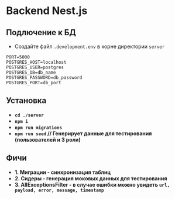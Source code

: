 # Backend Nest.js
## **Подлючение к БД**
* Создайте файл `.development.env` в корне директории `server` 
```dotenv
PORT=5000
POSTGRES_HOST=localhost
POSTGRES_USER=postgres
POSTGRES_DB=db_name
POSTGRES_PASSWORD=db_password
POSTGRES_PORT=db_port
```
## **Установка**
* **`cd ./server` <br/>**
* **`npm i` <br/>**
* **`npm run migrations` <br/>** 
* **`npm run seed` // Генерирует данные для тестирования (пользователей и 3 роли)**
## **Фичи**
* **1. Миграции - синхронизация таблиц**<br/>
* **2. Сидеры - генерация моковых данных для тестирования**<br/>
* **3. AllExceptionsFilter - в случае ошибки можно увидеть `url, payload, error, message, timestamp`**<br/>
